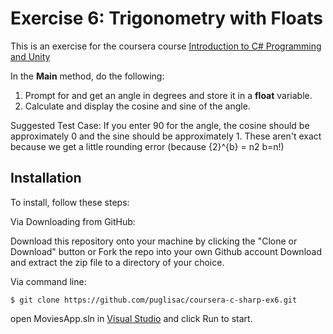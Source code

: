 # Exercise 6: Trigonometry with Floats

This is an exercise for the coursera course [Introduction to C# Programming and Unity](https://www.coursera.org/learn/introduction-programming-unity)

In the **Main** method, do the following:

1. Prompt for and get an angle in degrees and store it in a **float** variable.  
2. Calculate and display the cosine and sine of the angle.  

Suggested Test Case: If you enter 90 for the angle, the cosine should be approximately 0 and the sine should be approximately 1. These aren't exact because we get a little rounding error (because {2}^{b} = n2 
b=n!) 
 
## Installation
To install, follow these steps:

Via Downloading from GitHub:

Download this repository onto your machine by clicking the "Clone or Download" button or Fork the repo into your own Github account
Download and extract the zip file to a directory of your choice.  

Via command line:

`$ git clone https://github.com/puglisac/coursera-c-sharp-ex6.git`  

open MoviesApp.sln in [Visual Studio](https://visualstudio.microsoft.com/) and click Run to start.